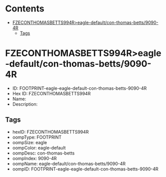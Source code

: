 



Contents
========

* [FZECONTHOMASBETTS994R>eagle-default/con-thomas-betts/9090-4R](#fzeconthomasbetts994reagle-defaultcon-thomas-betts9090-4r)
	* [Tags](#tags)

# FZECONTHOMASBETTS994R>eagle-default/con-thomas-betts/9090-4R

- ID: FOOTPRINT-eagle-eagle-default-con-thomas-betts-9090-4R
- Hex ID: FZECONTHOMASBETTS994R
- Name: 
- Description: 

## Tags

- hexID: FZECONTHOMASBETTS994R
- oompType: FOOTPRINT
- oompSize: eagle
- oompColor: eagle-default
- oompDesc: con-thomas-betts
- oompIndex: 9090-4R
- oompName: eagle-default/con-thomas-betts/9090-4R
- oompID: FOOTPRINT-eagle-eagle-default-con-thomas-betts-9090-4R
